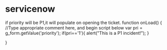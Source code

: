 # servicenow
if priority will be P1,it  will populate on opening the ticket.
function onLoad() {
   //Type appropriate comment here, and begin script below
   var pri = g_form.getValue('priority');
   if(pri=='1'){
	alert("This is a P1 incident!");
   }
   
}
